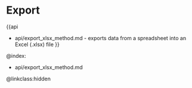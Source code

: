 Export
==========

{{api
- api/export_xlsx_method.md - exports data from a spreadsheet into an Excel (.xlsx) file
}}

@index:
- api/export_xlsx_method.md


@linkclass:hidden
